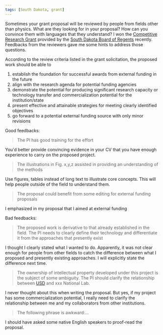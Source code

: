 ```yaml
---
tags: [South Dakota, grant]
---
```


Sometimes your grant proposal will be reviewed by people from fields other than
physics. What are they looking for in your proposal? How can you convince them
with languages that they understand? I won the [Competitive Research 
Grant][CRG] provided by the [South Dakota Board of Regents][sdbor] recently.
Feedbacks from the reviewers gave me some hints to address those questions.

According to the review criteria listed in the grant solicitation, the proposed
work should be able to

1. establish the foundation for successful awards from external funding in the 
future
2. align with the research agenda for potential funding agencies
3. demonstrate the potential for producing significant research capacity or 
technology transfer and commercialization potential for the institution/state
4. present effective and attainable strategies for meeting clearly identified 
objectives
5. go forward to a potential external funding source with only minor revisions

Good feedbacks:

> The PI has good training for the effort

You'd better provide convincing evidence in your CV that you have enough 
experience to carry on the proposed project.

> The illustrations in Fig. x,y,z assisted in providing an understanding of the
> methods

Use figures, tables instead of long text to illustrate core concepts. This will 
help people outside of the field to understand them.

> The proposal could benefit from some editing for external funding proposals

I emphasized in my proposal that I aimed at external funding

Bad feedbacks:

> The proposed work is derivative to that already established in the field. The
> PI needs to clearly define their technology and differentiate it from the
> approaches that presently exist

I thought I clearly stated what I wanted to do. Apparently, it was not clear 
enough for people from other fields to catch the difference between what I 
proposed and presently existing approaches. I will explicitly state the 
difference next time.

> The ownership of intellectual property developed under this project is the
> subject of some ambiguity. The PI should clarify the relationship between
> [USD] and xxx National Lab.

I never thought about this when writing the proposal. But yes, if my project 
has some commercialization potential, I really need to clarify the relationship 
between me and my collaborators from other institutions.

> The following phrase is awkward:...

I should have asked some native English speakers to proof-read the proposal.

[CRG]: https://www.sdbor.edu/administrative-offices/academics/research/Pages/Request-for-Proposal.aspx
[sdbor]: https://www.sdbor.edu
[USD]: http://www.usd.edu
